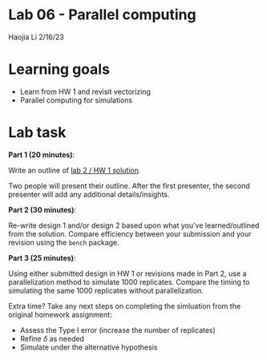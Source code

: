 Lab 06 - Parallel computing
================
Haojia Li
2/16/23

# Learning goals

- Learn from HW 1 and revisit vectorizing
- Parallel computing for simulations

# Lab task

**Part 1 (20 minutes)**:

Write an outline of [lab 2 / HW 1
solution](https://github.com/UofUEpiBio/PHS7045-advanced-programming-solutions).

Two people will present their outline. After the first presenter, the
second presenter will add any additional details/insights.

**Part 2 (30 minutes)**:

Re-write design 1 and/or design 2 based upon what you’ve
learned/outlined from the solution. Compare efficiency between your
submission and your revision using the `bench` package.

**Part 3 (25 minutes)**:

Using either submitted design in HW 1 or revisions made in Part 2, use a
parallelization method to simulate 1000 replicates. Compare the timing
to simulating the same 1000 replicates without parallelization.

Extra time? Take any next steps on completing the simluation from the
original homework assignment:

- Assess the Type I error (increase the number of replicates)
- Refine $\delta$ as needed
- Simulate under the alternative hypothesis
